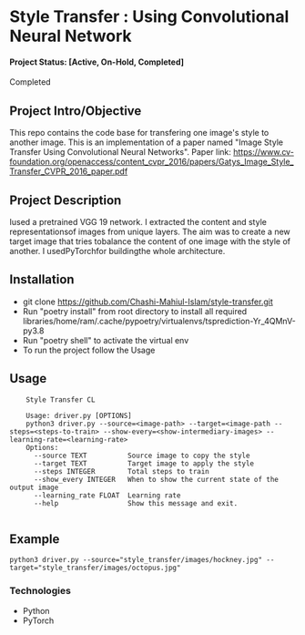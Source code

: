 # Style Transfer : Using Convolutional Neural Network 

#### Project Status: [Active, On-Hold, Completed]
Completed

## Project Intro/Objective
This repo contains the code base for transfering one image's style to another image. This is an implementation of a paper named "Image Style Transfer Using Convolutional Neural Networks". Paper link: https://www.cv-foundation.org/openaccess/content_cvpr_2016/papers/Gatys_Image_Style_Transfer_CVPR_2016_paper.pdf

## Project Description
 Iused a pretrained VGG 19 network.  I extracted the content and style representationsof images from unique layers.  The aim was to create a new target image that tries tobalance the content of one image with the style of another. I usedPyTorchfor buildingthe whole architecture.

## Installation   
 * git clone https://github.com/Chashi-Mahiul-Islam/style-transfer.git
 * Run "poetry install" from root directory to install all required libraries/home/ram/.cache/pypoetry/virtualenvs/tsprediction-Yr_4QMnV-py3.8
 * Run "poetry shell" to activate the virtual env
 * To run the project follow the Usage
 
## Usage
```
    Style Transfer CL
    
    Usage: driver.py [OPTIONS]
    python3 driver.py --source=<image-path> --target=<image-path --steps=<steps-to-train> --show-every=<show-intermediary-images> --learning-rate=<learning-rate>
    Options:
      --source TEXT          Source image to copy the style
      --target TEXT          Target image to apply the style
      --steps INTEGER        Total steps to train
      --show_every INTEGER   When to show the current state of the output image
      --learning_rate FLOAT  Learning rate
      --help                 Show this message and exit.


```

## Example

``` python3 driver.py --source="style_transfer/images/hockney.jpg" --target="style_transfer/images/octopus.jpg"  ``` 


### Technologies
* Python
* PyTorch





